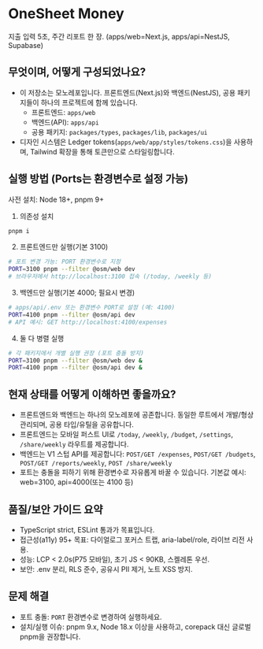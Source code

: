 # OneSheet Money
지출 입력 5초, 주간 리포트 한 장. (apps/web=Next.js, apps/api=NestJS, Supabase)

## 무엇이며, 어떻게 구성되었나요?
- 이 저장소는 모노레포입니다. 프론트엔드(Next.js)와 백엔드(NestJS), 공용 패키지들이 하나의 프로젝트에 함께 있습니다.
  - 프론트엔드: `apps/web`
  - 백엔드(API): `apps/api`
  - 공용 패키지: `packages/types`, `packages/lib`, `packages/ui`
- 디자인 시스템은 Ledger tokens(`apps/web/app/styles/tokens.css`)을 사용하며, Tailwind 확장을 통해 토큰만으로 스타일링합니다.

## 실행 방법 (Ports는 환경변수로 설정 가능)
사전 설치: Node 18+, pnpm 9+

1) 의존성 설치
```bash
pnpm i
```

2) 프론트엔드만 실행(기본 3100)
```bash
# 포트 변경 가능: PORT 환경변수로 지정
PORT=3100 pnpm --filter @osm/web dev
# 브라우저에서 http://localhost:3100 접속 (/today, /weekly 등)
```

3) 백엔드만 실행(기본 4000; 필요시 변경)
```bash
# apps/api/.env 또는 환경변수 PORT로 설정 (예: 4100)
PORT=4100 pnpm --filter @osm/api dev
# API 예시: GET http://localhost:4100/expenses
```

4) 둘 다 병렬 실행
```bash
# 각 패키지에서 개별 실행 권장 (포트 충돌 방지)
PORT=3100 pnpm --filter @osm/web dev &
PORT=4100 pnpm --filter @osm/api dev &
```

## 현재 상태를 어떻게 이해하면 좋을까요?
- 프론트엔드와 백엔드는 하나의 모노레포에 공존합니다. 동일한 루트에서 개발/형상관리되며, 공용 타입/유틸을 공유합니다.
- 프론트엔드는 모바일 퍼스트 UI로 `/today`, `/weekly`, `/budget`, `/settings`, `/share/weekly` 라우트를 제공합니다.
- 백엔드는 V1 스텁 API를 제공합니다: `POST/GET /expenses`, `POST/GET /budgets`, `POST/GET /reports/weekly`, `POST /share/weekly`
- 포트는 충돌을 피하기 위해 환경변수로 자유롭게 바꿀 수 있습니다. 기본값 예시: web=3100, api=4000(또는 4100 등)

## 품질/보안 가이드 요약
- TypeScript strict, ESLint 통과가 목표입니다.
- 접근성(a11y) 95+ 목표: 다이얼로그 포커스 트랩, aria-label/role, 라이브 리전 사용.
- 성능: LCP < 2.0s(P75 모바일), 초기 JS < 90KB, 스켈레톤 우선.
- 보안: .env 분리, RLS 준수, 공유시 PII 제거, 노트 XSS 방지.

## 문제 해결
- 포트 충돌: `PORT` 환경변수로 변경하여 실행하세요.
- 설치/실행 이슈: pnpm 9.x, Node 18.x 이상을 사용하고, corepack 대신 글로벌 pnpm을 권장합니다.
